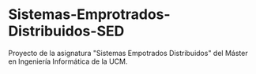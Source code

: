 # Sistemas-Emprotrados-Distribuidos-SED
Proyecto de la asignatura "Sistemas Empotrados Distribuidos" del Máster en Ingeniería Informática de la UCM. 
